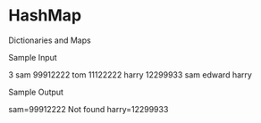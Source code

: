 # HashMap
Dictionaries and Maps 


Sample Input

3
sam 99912222
tom 11122222
harry 12299933
sam
edward
harry




Sample Output

sam=99912222
Not found
harry=12299933
